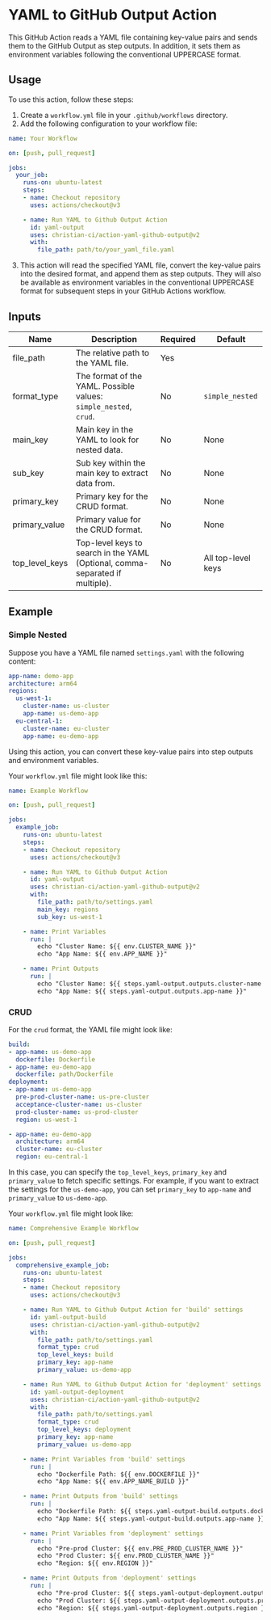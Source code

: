 
# YAML to GitHub Output Action

This GitHub Action reads a YAML file containing key-value pairs and sends them to the GitHub Output as step outputs. In addition, it sets them as environment variables following the conventional UPPERCASE format.

## Usage

To use this action, follow these steps:

1. Create a `workflow.yml` file in your `.github/workflows` directory.
2. Add the following configuration to your workflow file:

```yaml
name: Your Workflow

on: [push, pull_request]

jobs:
  your_job:
    runs-on: ubuntu-latest
    steps:
    - name: Checkout repository
      uses: actions/checkout@v3

    - name: Run YAML to Github Output Action
      id: yaml-output
      uses: christian-ci/action-yaml-github-output@v2
      with:
        file_path: path/to/your_yaml_file.yaml
```

3. This action will read the specified YAML file, convert the key-value pairs into the desired format, and append them as step outputs. They will also be available as environment variables in the conventional UPPERCASE format for subsequent steps in your GitHub Actions workflow.

## Inputs

| Name          | Description                                        | Required | Default         |
|---------------|----------------------------------------------------|----------|-----------------|
| file_path     | The relative path to the YAML file.                | Yes      |                 |
| format_type   | The format of the YAML. Possible values: `simple_nested`, `crud`. | No | `simple_nested` |
| main_key      | Main key in the YAML to look for nested data.      | No       | None            |
| sub_key       | Sub key within the main key to extract data from.  | No       | None            |
| primary_key   | Primary key for the CRUD format.                   | No       | None            |
| primary_value | Primary value for the CRUD format.                 | No       | None            |
| top_level_keys | Top-level keys to search in the YAML (Optional, comma-separated if multiple). | No | All top-level keys |

## Example

### Simple Nested

Suppose you have a YAML file named `settings.yaml` with the following content:

```yaml
app-name: demo-app
architecture: arm64
regions:
  us-west-1:
    cluster-name: us-cluster
    app-name: us-demo-app
  eu-central-1:
    cluster-name: eu-cluster
    app-name: eu-demo-app
```

Using this action, you can convert these key-value pairs into step outputs and environment variables.

Your `workflow.yml` file might look like this:

```yaml
name: Example Workflow

on: [push, pull_request]

jobs:
  example_job:
    runs-on: ubuntu-latest
    steps:
    - name: Checkout repository
      uses: actions/checkout@v3

    - name: Run YAML to Github Output Action
      id: yaml-output
      uses: christian-ci/action-yaml-github-output@v2
      with:
        file_path: path/to/settings.yaml
        main_key: regions
        sub_key: us-west-1

    - name: Print Variables
      run: |
        echo "Cluster Name: ${{ env.CLUSTER_NAME }}"
        echo "App Name: ${{ env.APP_NAME }}"

    - name: Print Outputs
      run: |
        echo "Cluster Name: ${{ steps.yaml-output.outputs.cluster-name }}"
        echo "App Name: ${{ steps.yaml-output.outputs.app-name }}"    
```

### CRUD

For the `crud` format, the YAML file might look like:

```yaml
build:
- app-name: us-demo-app
  dockerfile: Dockerfile
- app-name: eu-demo-app
  dockerfile: path/Dockerfile
deployment:
- app-name: us-demo-app
  pre-prod-cluster-name: us-pre-cluster
  acceptance-cluster-name: us-cluster
  prod-cluster-name: us-prod-cluster
  region: us-west-1

- app-name: eu-demo-app
  architecture: arm64
  cluster-name: eu-cluster
  region: eu-central-1
```

In this case, you can specify the `top_level_keys`, `primary_key` and `primary_value` to fetch specific settings. For example, if you want to extract the settings for the `us-demo-app`, you can set `primary_key` to `app-name` and `primary_value` to `us-demo-app`.

Your `workflow.yml` file might look like:

```yaml
name: Comprehensive Example Workflow

on: [push, pull_request]

jobs:
  comprehensive_example_job:
    runs-on: ubuntu-latest
    steps:
    - name: Checkout repository
      uses: actions/checkout@v3

    - name: Run YAML to Github Output Action for 'build' settings
      id: yaml-output-build
      uses: christian-ci/action-yaml-github-output@v2
      with:
        file_path: path/to/settings.yaml
        format_type: crud
        top_level_keys: build
        primary_key: app-name
        primary_value: us-demo-app

    - name: Run YAML to Github Output Action for 'deployment' settings
      id: yaml-output-deployment
      uses: christian-ci/action-yaml-github-output@v2
      with:
        file_path: path/to/settings.yaml
        format_type: crud
        top_level_keys: deployment
        primary_key: app-name
        primary_value: us-demo-app

    - name: Print Variables from 'build' settings
      run: |
        echo "Dockerfile Path: ${{ env.DOCKERFILE }}"
        echo "App Name: ${{ env.APP_NAME_BUILD }}"

    - name: Print Outputs from 'build' settings
      run: |
        echo "Dockerfile Path: ${{ steps.yaml-output-build.outputs.dockerfile }}"
        echo "App Name: ${{ steps.yaml-output-build.outputs.app-name }}"

    - name: Print Variables from 'deployment' settings
      run: |
        echo "Pre-prod Cluster: ${{ env.PRE_PROD_CLUSTER_NAME }}"
        echo "Prod Cluster: ${{ env.PROD_CLUSTER_NAME }}"
        echo "Region: ${{ env.REGION }}"

    - name: Print Outputs from 'deployment' settings
      run: |
        echo "Pre-prod Cluster: ${{ steps.yaml-output-deployment.outputs.pre-prod-cluster-name }}"
        echo "Prod Cluster: ${{ steps.yaml-output-deployment.outputs.prod-cluster-name }}"
        echo "Region: ${{ steps.yaml-output-deployment.outputs.region }}"
```